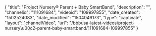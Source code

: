 {
    "title": "Project Nursery&reg; Parent + Baby SmartBand",
    "description": "",
    "channelid": "111091684",
    "videoid": "109997855",
    "date_created": "1502524083",
    "date_modified": "1504049173",
    "type": "captivate",
    "layout": "channelVideo",
    "url": "\/bbbusa-latest-videos\/project-nursery\u00c2-parent-baby-smartband\/111091684-109997855"
}